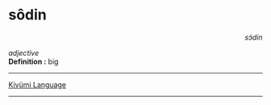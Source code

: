 
# sôdin

<div align="right"><i>sɔ̃din</i></div>

*adjective*  
**Definition :** big  

---

[Kivümi Language](../README.md)

---

